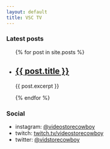 ```yaml
---
layout: default
title: VSC TV
---
```


### Latest posts

<ul>
  {% for post in site.posts %}
    <li>
      <h2><a href="{{ post.url }}">{{ post.title }}</a></h2>
      <p>{{ post.excerpt }}</p>
    </li>
  {% endfor %}
</ul>

### Social

- instagram: [@videostorecowboy](https://instagram.com/videostorecowboy)
- twitch: [twitch.tv/videostorecowboy](https://twitch.tv/videostorecowboy)
- twitter: [@vidstorecowboy](https://twitter.com/vidstorecowboy)
